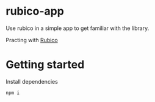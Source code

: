 # rubico-app
Use rubico in a simple app to get familiar with the library.

Practing with [Rubico](https://github.com/a-synchronous/rubico)

# Getting started
Install dependencies
```sh
npm i
```
